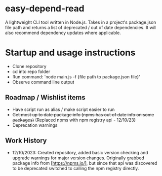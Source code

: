 # easy-depend-read
A lightweight CLI tool written in Node.js. Takes in a project's package.json file path and returns a list of deprecated / out of date dependencies. It will also recommend dependency updates where applicable. 

# Startup and usage instructions

- Clone repository
- cd into repo folder
- Run command: 'node main.js -f {file path to package.json file}'
- Observe command line output

## Roadmap / Wishlist items

- Have script run as alias / make script easier to run
- ~~Get most up to date package info (npms has out of date info on some packages)~~  (Replaced npms with npm registry api - 12/10/23)
- Deprecation warnings

## Work History

- 12/10/2023: Created repository, added basic version checking and upgrade warnings for major version changes. Originally grabbed package info from [https://npms.io/], but since that api was discovered to be deprecated switched to calling the npm registry directly. 
